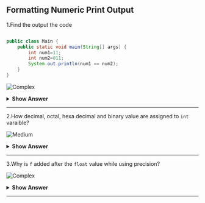 ## Formatting Numeric Print Output

1.Find the output the code
``` java

public class Main {
	public static void main(String[] args) {
		int num1=11;
		int num2=011;
		System.out.println(num1 == num2);
	}
}
```

![Complex](https://github.com/revaturelabs/interviewquestions/blob/dev/ComplexityTags/Complex%20(2).svg)
<details>
<summary><b> Show Answer </b></summary>

`false`
<details>
<summary><b> Explanation </b></summary>
<blockquote>
	
- If we add zero before a number, the value will become octal number. 
- The octal number is converted into decimal value and assigned to `int` variable.
- The value of `num1` is `11` and value of `num2` is `9` that are not equal. The output is `false`.
</blockqoute> 
</details>
</details>

---

2.How decimal, octal, hexa decimal and binary value are assigned to `int` varaible?

![Medium](https://github.com/revaturelabs/interviewquestions/blob/dev/ComplexityTags/Medium%20(2).svg)
<details>
    <summary><b> Show Answer </b></summary> 
<blockquote>

``` java
public class Main {
	public static void main(String[] args) {
		int decimal = 100;      // for decimal number, no prefixes needed
		int octal = 0144;       // for octal number, 0 should be added
		int binary = 0b1100100; // for binary number, 0b should be added
		int hexaDecimal = 0x64; // for hexaDecimal number, 0x should be added
	}
}
```
>All the above int values represent `100` in different forms.
</blockqoute> 
</details>

---

3.Why is `f` added after the `float` value while using precision?

![Complex](https://github.com/revaturelabs/interviewquestions/blob/dev/ComplexityTags/Complex%20(2).svg)
<details>
    <summary><b> Show Answer </b></summary> 
<blockquote>

When we have decimal value with precision that we will double by default. To specify that the value is `float` then we need to post-fix the value with `f`.
``` java
public class Main {
	public static void main(String[] args) {
		float f1 = 100.67;	//Error
		float f1 = 100.67f;	//No Error
		double d = 10.999;	//No Error
		System.out.format("%03d",decimal);
	}
}
```
</blockqoute> 
</details>

---

